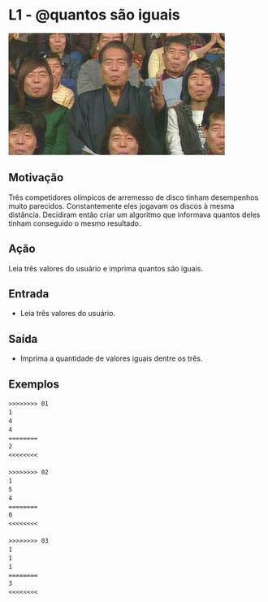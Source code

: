 # L1 - @quantos são iguais

![_](cover.jpg)

## Motivação

Três competidores olímpicos de arremesso de disco tinham desempenhos muito parecidos. Constantemente eles jogavam os discos à mesma distância. Decidiram então criar um algoritmo que informava quantos deles tinham conseguido o mesmo resultado.

## Ação

Leia três valores do usuário e imprima quantos são iguais.

## Entrada

- Leia três valores do usuário.

## Saída

- Imprima a quantidade de valores iguais dentre os três.

## Exemplos

``` txt
>>>>>>>> 01
1
4
4
========
2
<<<<<<<<

>>>>>>>> 02
1
5
4
========
0
<<<<<<<<

>>>>>>>> 03
1
1
1
========
3
<<<<<<<<
```
